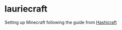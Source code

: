 # lauriecraft

Setting up Minecraft following the guide from [Hashicraft](https://www.youtube.com/channel/UCCZzoOO1H_sanUR9_rzEx1A)
